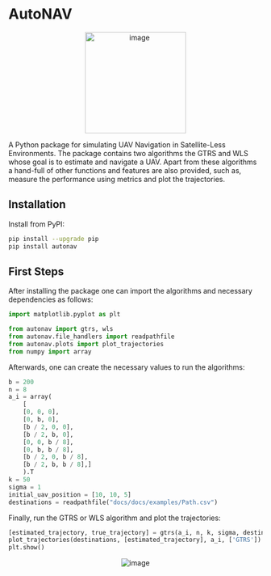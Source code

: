 # AutoNAV

<div style="text-align:center">
  <img src="https://github.com/ricardo-s-santos/AutoNAV/blob/main/docs/docs/figures/icon.png?raw=true" alt="image" width="200" height="auto">
</div>

A Python package for simulating UAV Navigation in Satellite-Less Environments. The package contains two algorithms the GTRS and WLS whose goal is to estimate and navigate a UAV. Apart from these algorithms a hand-full of other functions and features are also provided, such as, measure the performance using metrics and plot the trajectories.

## Installation

Install from PyPI:

```sh
pip install --upgrade pip
pip install autonav
```

## First Steps

After installing the package one can import the algorithms and necessary dependencies as follows:

```python
import matplotlib.pyplot as plt

from autonav import gtrs, wls
from autonav.file_handlers import readpathfile
from autonav.plots import plot_trajectories
from numpy import array
```

Afterwards, one can create the necessary values to run the algorithms:

```python
b = 200
n = 8
a_i = array(
    [
    [0, 0, 0],
    [0, b, 0],
    [b / 2, 0, 0],
    [b / 2, b, 0],
    [0, 0, b / 8],
    [0, b, b / 8],
    [b / 2, 0, b / 8],
    [b / 2, b, b / 8],]
    ).T
k = 50
sigma = 1
initial_uav_position = [10, 10, 5]
destinations = readpathfile("docs/docs/examples/Path.csv")
```

Finally, run the GTRS or WLS algorithm and plot the trajectories:

```python
[estimated_trajectory, true_trajectory] = gtrs(a_i, n, k, sigma, destinations, initial_uav_position)
plot_trajectories(destinations, [estimated_trajectory], a_i, ['GTRS'])
plt.show()
```

<p align="center">
  <img src="https://github.com/ricardo-s-santos/AutoNAV/blob/main/docs/docs/figures/trajectories_plot.png?raw=true" alt="image" width="auto" height="auto">
</p>
